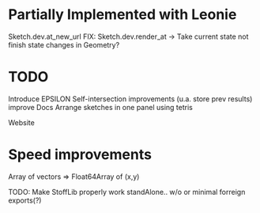 Partially Implemented with Leonie
================================================================
Sketch.dev.at_new_url
FIX: Sketch.dev.render_at -> Take current state not finish state
changes in Geometry?

TODO
================================================================
Introduce EPSILON
Self-intersection improvements (u.a. store prev results)
improve Docs
Arrange sketches in one panel using tetris


Website



Speed improvements
===================
Array of vectors => Float64Array of (x,y)

TODO: Make StoffLib properly work standAlone.. w/o or minimal forreign exports(?)